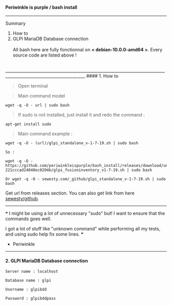 #### Periwinkle is purple / bash install
_____________________________________________________________________________________________________________________

Summary <br/>
1. How to 
2. GLPI MariaDB Database connection 
<br/><br/>
All bash here are fully fonctionnal on **< debian-10.0.0-amd64 >**. Every source code are listed above !
<br/>
_____________________________________________________________________________________________________________________
#### 1. How to 

> Open terminal 

> Main command model
```
wget -q -O - url | sudo bash
```
> If sudo is not installed, just install it and redo the command :
```
apt-get install sudo
```

> Main command example :
```
wget -q -O - (url)/glpi_standalone_v-1-7-19.sh | sudo bash

So :

wget -q -O - https://github.com/periwinkleispurple/bash_install/releases/download/untagged-221cccad24048ec0204b/glpi_fusioninventory_v1-7-19.sh | sudo bash

Or wget -q -O - sewesty.com/_github/glpi_standalone_v-1-7-19.sh | sudo bash
```

Get url from releases section. You can also get link from here  [sewesty/github](https://sewesty.com/_github).

_____________________________________________________________________________________________________________________
 ❝ I might be using a lot of unnecessary "sudo" but! I want to ensure that the commands goes well.
 
 I got a lot of stuff like "unknown command" while performing all my tests, and using sudo help fix some lines. ❞
 
- Periwinkle
_____________________________________________________________________________________________________________________

#### 2. GLPI MariaDB Database connection 

```
Server name : localhost

Database name : glpi

Username : glpibdd

Password : glpibddpass 
```


